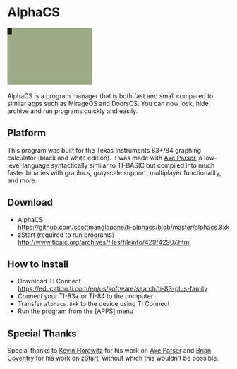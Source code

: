 # AlphaCS

<img src="screenshot.gif" width="192">

AlphaCS is a program manager that is both fast and small compared to similar apps such as MirageOS and DoorsCS. You can now lock, hide, archive and run programs quickly and easily.

## Platform

This program was built for the Texas Instruments 83+/84 graphing calculator (black and white edition). It was made with [Axe Parser](https://www.ticalc.org/archives/files/fileinfo/456/45659.html), a low-level language syntactically similar to TI-BASIC but compiled into much faster binaries with graphics, grayscale support, multiplayer functionality, and more.

## Download

* AlphaCS  
https://github.com/scottmangiapane/ti-alphacs/blob/master/alphacs.8xk
* zStart (required to run programs)  
http://www.ticalc.org/archives/files/fileinfo/429/42907.html

## How to Install

* Download TI Connect  
https://education.ti.com/en/us/software/search/ti-83-plus-family
* Connect your TI-83+ or TI-84 to the computer
* Transfer `alphacs.8xk` to the device using TI Connect
* Run the program from the [APPS] menu

## Special Thanks

Special thanks to [Kevin Horowitz](https://www.ticalc.org/archives/files/authors/103/10304.html) for his work on [Axe Parser](https://www.ticalc.org/archives/files/fileinfo/456/45659.html) and [Brian Coventry](https://github.com/bcov77) for his work on [zStart](https://www.omnimaga.org/ti-z80-calculator-projects/zstart-an-app-that-runs-on-ram-clears/msg361451/#msg361451), without which this wouldn't be possible.
